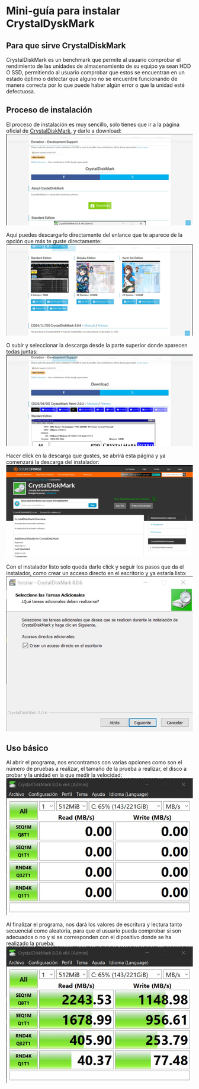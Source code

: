 # Mini-guía para instalar CrystalDyskMark

## Para que sirve CrystalDiskMark

CrystalDiskMark es un benchmark que permite al usuario comprobar el rendimiento de las unidades de almacenamiento de su equipo ya sean HDD O SSD, permitiendo al usuario comprobar que estos se encuentran en un estado óptimo o detectar que alguno no se encuentre funcionando de manera correcta por lo que puede haber algún error o que la unidad esté defectuosa.

## Proceso de instalación

El proceso de instalación es muy sencillo, solo tienes que ir a la página oficial de [CrystalDiskMark](https://crystalmark.info/en/software/crystaldiskmark/), y darle a download:
![1](Images/C1.jpg)

Aquí puedes descargarlo directamente del enlance que te aparece de la opción que más te guste directamente:
![2](Images/C2.jpg)

O subir y seleccionar la descarga desde la parte superior donde aparecen todas juntas:
![3](Images/C3.jpg)

Hacer click en la descarga que gustes, se abrirá esta página y ya comenzará la descarga del instalador:
![4](Images/C4.jpg)

Con el instalador listo solo queda darle click y seguir los pasos que da el instalador, como crear un acceso directo en el escritorio y ya estaría listo:
![5](Images/C5.jpg)

## Uso básico

Al abrir el programa, nos encontramos con varias opciones como son el número de pruebas a realizar, el tamaño de la prueba a realizar, el disco a probar y la unidad en la que medir la velocidad:
![6](Images/C6.jpg)

Al finalizar el programa, nos dará los valores de escritura y lectura tanto secuencial como aleatoria, para que el usuario pueda comprobar si son adecuados o no y si se corresponden con el dipositivo donde se ha realizado la prueba:
![7](Images/C7.jpg)
